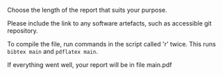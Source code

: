 Choose the length of the report that suits your purpose.

Please include the link to any software artefacts, such
as accessible git repository.

To compile the file, run commands in the script called 'r'
twice. This runs `bibtex main` and `pdflatex main`. 

If everything went well, your report will be in file main.pdf
